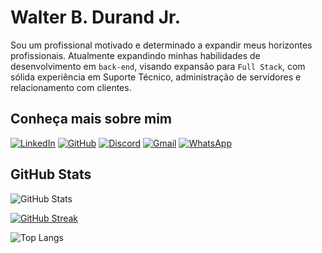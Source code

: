 # Walter B. Durand Jr.

Sou um profissional motivado e determinado a expandir meus horizontes profissionais. Atualmente expandindo minhas habilidades de desenvolvimento em `back-end`, visando expansão para `Full Stack`, com sólida experiência em Suporte Técnico, administração de servidores e relacionamento com clientes.

## Conheça mais sobre mim
[![LinkedIn](https://img.shields.io/badge/LinkedIn-000000?style=for-the-badge&logo=linkedin&logoColor=0077b5)](https://www.linkedin.com/in/wbdjr/)
[![GitHub](https://img.shields.io/badge/GitHub-000000?style=for-the-badge&logo=github&logoColor=white)](https://github.com/jrd-learn)
[![Discord](https://img.shields.io/badge/Discord-000000?style=for-the-badge&logo=discord&logoColor=7289da)](https://discordapp.com/users/324889613246267393)
[![Gmail](https://img.shields.io/badge/Gmail-000000?style=for-the-badge&logo=gmail&logoColor=red)](mailto:wbdjr04@gmail.com)
[![WhatsApp](https://img.shields.io/badge/WhatsApp-000000?style=for-the-badge&logo=whatsapp&logoColor=25D366)](https://wa.me/5581994948754)

## GitHub Stats

![GitHub Stats](https://github-readme-stats.vercel.app/api?username=jrd-learn&theme=vision-friendly-dark&border_color=000000&show_icons=true&icon_color=FFA500)

[![GitHub Streak](https://streak-stats.demolab.com?user=jrd-learn&theme=highcontrast&hide_border=true&locale=pt_BR)](https://git.io/streak-stats)

![Top Langs](https://github-readme-stats-git-masterrstaa-rickstaa.vercel.app/api/top-langs/?username=jrd-learn&layout-&theme=vision-friendly-dark&border_color=000000&show_icons=true&icon_color=FFA500)